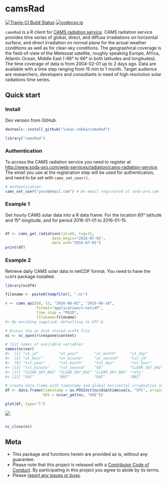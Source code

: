 
<!-- README.md is generated from README.Rmd. Please edit that file -->
camsRad
=======

[![Travis-CI Build Status](https://travis-ci.org/lukas-rokka/camsRad.svg?branch=master)](https://travis-ci.org/lukas-rokka/camsRad) [![codecov.io](https://codecov.io/github/lukas-rokka/camsRad/coverage.svg?branch=master)](https://codecov.io/github/lukas-rokka/camsRad?branch=master)

`camsRad` is a R client for [CAMS radiation service](http://www.soda-pro.com/web-services/radiation/cams-radiation-service). CAMS radiation service provides time series of global, direct, and diffuse irradiations on horizontal surface, and direct irradiation on normal plane for the actual weather conditions as well as for clear-sky conditions. The geographical coverage is the field-of-view of the Meteosat satellite, roughly speaking Europe, Africa, Atlantic Ocean, Middle East (-66° to 66° in both latitudes and longitudes). The time coverage of data is from 2004-02-01 up to 2 days ago. Data are available with a time step ranging from 15 min to 1 month. Target audience are researchers, developers and consultants in need of high resolution solar radiations time series.

Quick start
-----------

### Install

Dev version from GitHub.

``` r
devtools::install_github("lukas-rokka/camsRad")
```

``` r
library("camsRad")
```

### Authentication

To access the CAMS radiation service you need to register at <http://www.soda-pro.com/web-services/radiation/cams-radiation-service>. The email you use at the registration step will be used for authentication, and need to be set with `cams_set_user()`.

``` r
# Authentication
cams_set_user("your@email.com") # An email registered at soda-pro.com
```

### Example 1

Get hourly CAMS solar data into a R data frame. For the location 60° latitude and 15° longitude, and for period 2016-01-01 to 2016-01-15.

``` r

df <- cams_get_radiation(lat=60, lng=15, 
                     date_begin="2016-07-01", 
                     date_end="2016-07-01")
print(df)
```

### Example 2

Retrieve daily CAMS solar data in netCDF format. You need to have the `ncdf4` package installed.

``` r
library(ncdf4)

filename <- paste0(tempfile(), ".nc")

r <- cams_api(60, 15, "2016-06-01", "2016-06-10", 
              format="application/x-netcdf",
              time_step = "P01D",
              filename=filename)
#> No encoding supplied: defaulting to UTF-8.

# Access the on disk stored ncdf4 file 
nc <- nc_open(r$respone$content)

# list names of available variables
names(nc$var)
#>  [1] "ut_jd"         "ut_year"       "ut_month"      "ut_day"       
#>  [5] "ut_hour"       "ut_minute"     "ut_second"     "tst_jd"       
#>  [9] "tst_year"      "tst_month"     "tst_day"       "tst_hour"     
#> [13] "tst_minute"    "tst_second"    "G0"            "CLEAR_SKY_GHI"
#> [17] "CLEAR_SKY_BHI" "CLEAR_SKY_DHI" "CLEAR_SKY_BNI" "rely"         
#> [21] "GHI"           "BHI"           "DHI"           "BNI"

# create data.frame with timestamp and global horizontal irradiation and plot it
df <- data.frame(timestamp = as.POSIXct(nc$dim$time$vals, "UTC", origin="1970-01-01"),
                 GHI = ncvar_get(nc, "GHI"))

plot(df, type="l")
```

![](README_files/figure-markdown_github/unnamed-chunk-6-1.png)

``` r

nc_close(nc)
```

Meta
----

-   This package and functions herein are provided as is, without any guarantee.
-   Please note that this project is released with a [Contributor Code of Conduct](CONDUCT.md). By participating in this project you agree to abide by its terms.
-   Please [report any issues or bugs](https://github.com/lukas-rokka/camsRad/issues).
